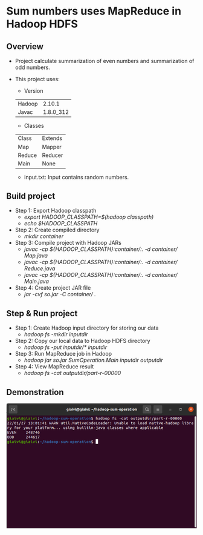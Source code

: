 # Sum numbers uses MapReduce in Hadoop HDFS

## Overview
* Project calculate summarization of even numbers and summarization of odd numbers.
* This project uses:
    * Version 
    <table>
    <tr>
        <td>Hadoop</td>
        <td>2.10.1</td>
    </tr>
    <tr>
        <td>Javac</td>
        <td>1.8.0_312</td>
    </tr>
   </table>
   
   * Classes 
    <table>
    <tr>
        <td>Class</td>
        <td>Extends</td>
    </tr>
    <tr>
        <td>Map</td>
        <td>Mapper</td>
    </tr>
    <tr>
        <td>Reduce</td>
        <td>Reducer</td>
    </tr>
    <tr>
        <td>Main</td>
        <td>None</td>
    </tr>
   </table>
   
   * input.txt: Input contains random numbers.
## Build project

* Step 1: Export Hadoop classpath
  * *export HADOOP_CLASSPATH=$(hadoop classpath)*
  * *echo $HADOOP_CLASSPATH*
* Step 2: Create compiled directory
  * *mkdir container*
* Step 3: Compile project with Hadoop JARs
  * *javac -cp ${HADOOP_CLASSPATH}:container/:. -d container/ Map.java*
  * *javac -cp ${HADOOP_CLASSPATH}:container/:. -d container/ Reduce.java*
  * *javac -cp ${HADOOP_CLASSPATH}:container/:. -d container/ Main.java*
* Step 4: Create project JAR file
  * *jar -cvf so.jar -C container/ .*
  
## Step & Run project

* Step 1: Create Hadoop input directory for storing our data
  * *hadoop fs -mkdir inputdir*
* Step 2: Copy our local data to Hadoop HDFS directory
  * *hadoop fs -put inputdir/\* inputdir*
* Step 3: Run MapReduce job in Hadoop
  * *hadoop jar so.jar SumOperation.Main inputdir outputdir*
* Step 4: View MapReduce result
  * *hadoop fs -cat outputdir/part-r-00000*

## Demonstration
<img src='result.png' alt='result in there'></img>
